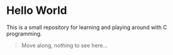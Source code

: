 # Hello World

This is a small repository for learning and playing around with C programming.

> Move along, nothing to see here...